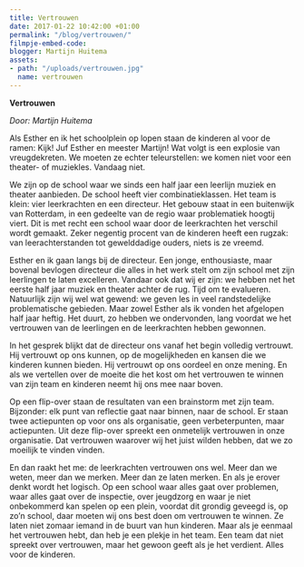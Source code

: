 ```yaml
---
title: Vertrouwen
date: 2017-01-22 10:42:00 +01:00
permalink: "/blog/vertrouwen/"
filmpje-embed-code: 
blogger: Martijn Huitema
assets:
- path: "/uploads/vertrouwen.jpg"
  name: vertrouwen
---
```


**Vertrouwen**

*Door: Martijn Huitema*

Als Esther en ik het schoolplein op lopen staan de kinderen al voor de ramen: Kijk! Juf Esther en meester Martijn! Wat volgt is een explosie van vreugdekreten. We moeten ze echter teleurstellen: we komen niet voor een theater- of muziekles. Vandaag niet.

We zijn op de school waar we sinds een half jaar een leerlijn muziek en theater aanbieden. De school heeft vier combinatieklassen. Het team is klein: vier leerkrachten en een directeur. Het gebouw staat in een buitenwijk van Rotterdam, in een gedeelte van de regio waar problematiek hoogtij viert. Dit is met recht een school waar door de leerkrachten het verschil wordt gemaakt. Zeker negentig procent van de kinderen heeft een rugzak: van leerachterstanden tot gewelddadige ouders, niets is ze vreemd. 

Esther en ik gaan langs bij de directeur. Een jonge, enthousiaste, maar bovenal bevlogen directeur die alles in het werk stelt om zijn school met zijn leerlingen te laten excelleren. Vandaar ook dat wij er zijn: we hebben net het eerste half jaar muziek en theater achter de rug. Tijd om te evalueren. Natuurlijk zijn wij wel wat gewend: we geven les in veel randstedelijke problematische gebieden. Maar zowel Esther als ik vonden het afgelopen half jaar heftig. Het duurt, zo hebben we ondervonden, lang voordat we het vertrouwen van de leerlingen en de leerkrachten hebben gewonnen.

In het gesprek blijkt dat de directeur ons vanaf het begin volledig vertrouwt. Hij vertrouwt op ons kunnen, op de mogelijkheden en kansen die we kinderen kunnen bieden. Hij vertrouwt op ons oordeel en onze mening. En als we vertellen over de moeite die het kost om het vertrouwen te winnen van zijn team en kinderen neemt hij ons mee naar boven.

Op een flip-over staan de resultaten van een brainstorm met zijn team. Bijzonder: elk punt van reflectie gaat naar binnen, naar de school. Er staan twee actiepunten op voor ons als organisatie, geen verbeterpunten, maar actiepunten. Uit deze flip-over spreekt een onmetelijk vertrouwen in onze organisatie. Dat vertrouwen waarover wij het juist wilden hebben, dat we zo moeilijk te vinden vinden. 

En dan raakt het me: de leerkrachten vertrouwen ons wel. Meer dan we weten, meer dan we merken. Meer dan ze laten merken. En als je erover denkt wordt het logisch. Op een school waar alles gaat over problemen, waar alles gaat over de inspectie, over jeugdzorg en waar je niet onbekommerd kan spelen op een plein, voordat dit grondig geveegd is, op zo’n school, daar moeten wij ons best doen om vertrouwen te winnen. Ze laten niet zomaar iemand in de buurt van hun kinderen. Maar als je eenmaal het vertrouwen hebt, dan heb je een plekje in het team. Een team dat niet spreekt over vertrouwen, maar het gewoon geeft als je het verdient.
Alles voor de kinderen.
